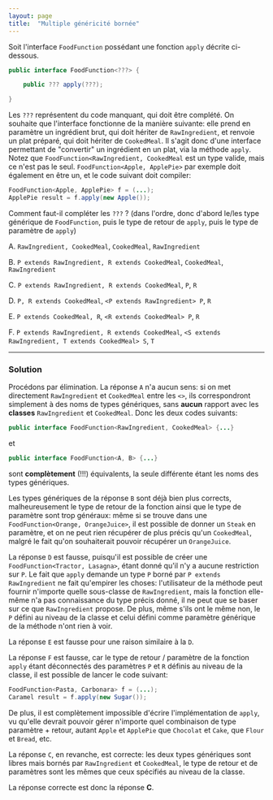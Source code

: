 ```yaml
---
layout: page
title:  "Multiple généricité bornée"
---
```


Soit l'interface `FoodFunction` possédant une fonction `apply` décrite ci-dessous.
```java
public interface FoodFunction<???> {

    public ??? apply(???);

}
```

Les `???` représentent du code manquant, qui doit être complété. On souhaite que l'interface fonctionne de la manière suivante: elle prend en paramètre un ingrédient brut, qui doit hériter de `RawIngredient`, et renvoie un plat préparé, qui doit hériter de `CookedMeal`. Il s'agit donc d'une interface permettant de "convertir" un ingrédient en un plat, via la méthode `apply`. Notez que `FoodFunction<RawIngredient, CookedMeal` est un type valide, mais ce n'est pas le seul. `FoodFunction<Apple, ApplePie>` par exemple doit également en être un, et le code suivant doit compiler:
```java
FoodFunction<Apple, ApplePie> f = (...);
ApplePie result = f.apply(new Apple());
```
Comment faut-il compléter les `???` ? (dans l'ordre, donc d'abord le/les type générique de `FoodFunction`, puis le type de retour de `apply`, puis le type de paramètre de `apply`)

A. `RawIngredient, CookedMeal`, `CookedMeal`, `RawIngredient`

B. `P extends RawIngredient, R extends CookedMeal`, `CookedMeal`, `RawIngredient`

C. `P extends RawIngredient, R extends CookedMeal`, `P`, `R`

D. `P, R extends CookedMeal`, `<P extends RawIngredient> P`, `R`

E. `P extends CookedMeal, R`, `<R extends CookedMeal> P`, `R`

F. `P extends RawIngredient, R extends CookedMeal`, `<S extends RawIngredient, T extends CookedMeal> S`, `T`


***

### Solution

Procédons par élimination. La réponse `A` n'a aucun sens: si on met directement `RawIngredient` et `CookedMeal` entre les `<>`, ils correspondront simplement à des noms de types génériques, sans **aucun** rapport avec les **classes** `RawIngredient` et `CookedMeal`. Donc les deux codes suivants:
```java
public interface FoodFunction<RawIngredient, CookedMeal> {...}
```
et
```java
public interface FoodFunction<A, B> {...}
```
sont **complètement** (!!!) équivalents, la seule différente étant les noms des types génériques.

Les types génériques de la réponse `B` sont déjà bien plus corrects, malheureusement le type de retour de la fonction ainsi que le type de paramètre sont trop généraux: même si se trouve dans une `FoodFunction<Orange, OrangeJuice>`, il est possible de donner un `Steak` en paramètre, et on ne peut rien récupérer de plus précis qu'un `CookedMeal`, malgré le fait qu'on souhaiterait pouvoir récupérer un `OrangeJuice`.

La réponse `D` est fausse, puisqu'il est possible de créer une `FoodFunction<Tractor, Lasagna>`, étant donné qu'il n'y a aucune restriction sur `P`. Le fait que `apply` demande un type `P` borné par `P extends RawIngredient` ne fait qu'empirer les choses: l'utilisateur de la méthode peut fournir n'importe quelle sous-classe de `RawIngredient`, mais la fonction elle-même n'a pas connaissance du type précis donné, il ne peut que se baser sur ce que `RawIngredient` propose. De plus, même s'ils ont le même non, le `P` défini au niveau de la classe et celui défini comme paramètre générique de la méthode n'ont rien à voir.


La réponse `E` est fausse pour une raison similaire à la `D`.

La réponse `F` est fausse, car le type de retour / paramètre de la fonction `apply` étant déconnectés des paramètres `P` et `R` définis au niveau de la classe, il est possible de lancer le code suivant:

```java
FoodFunction<Pasta, Carbonara> f = (...);
Caramel result = f.apply(new Sugar());
```

De plus, il est complètement impossible d'écrire l'implémentation de `apply`, vu qu'elle devrait pouvoir gérer n'importe quel combinaison de type paramètre + retour, autant `Apple` et `ApplePie` que `Chocolat` et `Cake`, que `Flour` et `Bread`, etc.

La réponse `C`, en revanche, est correcte: les deux types génériques sont libres mais bornés par `RawIngredient` et `CookedMeal`, le type de retour et de paramètres sont les mêmes que ceux spécifiés au niveau de la classe.

La réponse correcte est donc la réponse **C**.